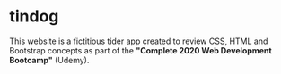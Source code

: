 # tindog

This website is a fictitious tider app created to review CSS, HTML and Bootstrap concepts as part of the **"Complete 2020 Web Development Bootcamp"** (Udemy).

